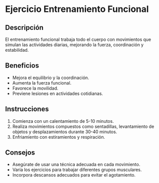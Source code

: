 # Ejercicio Entrenamiento Funcional

## Descripción
El entrenamiento funcional trabaja todo el cuerpo con movimientos que simulan las actividades diarias, mejorando la fuerza, coordinación y estabilidad.

## Beneficios
- Mejora el equilibrio y la coordinación.
- Aumenta la fuerza funcional.
- Favorece la movilidad.
- Previene lesiones en actividades cotidianas.

## Instrucciones
1. Comienza con un calentamiento de 5-10 minutos.
2. Realiza movimientos compuestos como sentadillas, levantamiento de objetos y desplazamientos durante 30-40 minutos.
3. Enfriamiento con estiramientos y respiración.

## Consejos
- Asegúrate de usar una técnica adecuada en cada movimiento.
- Varía los ejercicios para trabajar diferentes grupos musculares.
- Incorpora descansos adecuados para evitar el agotamiento.

